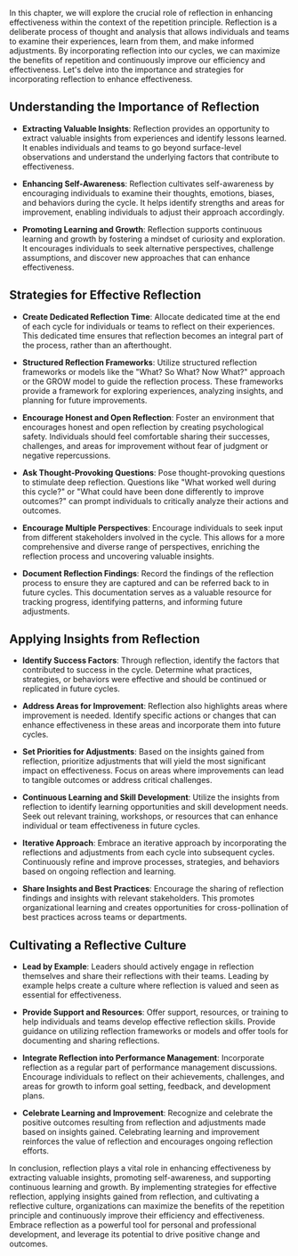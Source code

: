 
In this chapter, we will explore the crucial role of reflection in enhancing effectiveness within the context of the repetition principle. Reflection is a deliberate process of thought and analysis that allows individuals and teams to examine their experiences, learn from them, and make informed adjustments. By incorporating reflection into our cycles, we can maximize the benefits of repetition and continuously improve our efficiency and effectiveness. Let's delve into the importance and strategies for incorporating reflection to enhance effectiveness.

Understanding the Importance of Reflection
------------------------------------------

* **Extracting Valuable Insights**: Reflection provides an opportunity to extract valuable insights from experiences and identify lessons learned. It enables individuals and teams to go beyond surface-level observations and understand the underlying factors that contribute to effectiveness.

* **Enhancing Self-Awareness**: Reflection cultivates self-awareness by encouraging individuals to examine their thoughts, emotions, biases, and behaviors during the cycle. It helps identify strengths and areas for improvement, enabling individuals to adjust their approach accordingly.

* **Promoting Learning and Growth**: Reflection supports continuous learning and growth by fostering a mindset of curiosity and exploration. It encourages individuals to seek alternative perspectives, challenge assumptions, and discover new approaches that can enhance effectiveness.

Strategies for Effective Reflection
-----------------------------------

* **Create Dedicated Reflection Time**: Allocate dedicated time at the end of each cycle for individuals or teams to reflect on their experiences. This dedicated time ensures that reflection becomes an integral part of the process, rather than an afterthought.

* **Structured Reflection Frameworks**: Utilize structured reflection frameworks or models like the "What? So What? Now What?" approach or the GROW model to guide the reflection process. These frameworks provide a framework for exploring experiences, analyzing insights, and planning for future improvements.

* **Encourage Honest and Open Reflection**: Foster an environment that encourages honest and open reflection by creating psychological safety. Individuals should feel comfortable sharing their successes, challenges, and areas for improvement without fear of judgment or negative repercussions.

* **Ask Thought-Provoking Questions**: Pose thought-provoking questions to stimulate deep reflection. Questions like "What worked well during this cycle?" or "What could have been done differently to improve outcomes?" can prompt individuals to critically analyze their actions and outcomes.

* **Encourage Multiple Perspectives**: Encourage individuals to seek input from different stakeholders involved in the cycle. This allows for a more comprehensive and diverse range of perspectives, enriching the reflection process and uncovering valuable insights.

* **Document Reflection Findings**: Record the findings of the reflection process to ensure they are captured and can be referred back to in future cycles. This documentation serves as a valuable resource for tracking progress, identifying patterns, and informing future adjustments.

Applying Insights from Reflection
---------------------------------

* **Identify Success Factors**: Through reflection, identify the factors that contributed to success in the cycle. Determine what practices, strategies, or behaviors were effective and should be continued or replicated in future cycles.

* **Address Areas for Improvement**: Reflection also highlights areas where improvement is needed. Identify specific actions or changes that can enhance effectiveness in these areas and incorporate them into future cycles.

* **Set Priorities for Adjustments**: Based on the insights gained from reflection, prioritize adjustments that will yield the most significant impact on effectiveness. Focus on areas where improvements can lead to tangible outcomes or address critical challenges.

* **Continuous Learning and Skill Development**: Utilize the insights from reflection to identify learning opportunities and skill development needs. Seek out relevant training, workshops, or resources that can enhance individual or team effectiveness in future cycles.

* **Iterative Approach**: Embrace an iterative approach by incorporating the reflections and adjustments from each cycle into subsequent cycles. Continuously refine and improve processes, strategies, and behaviors based on ongoing reflection and learning.

* **Share Insights and Best Practices**: Encourage the sharing of reflection findings and insights with relevant stakeholders. This promotes organizational learning and creates opportunities for cross-pollination of best practices across teams or departments.

Cultivating a Reflective Culture
--------------------------------

* **Lead by Example**: Leaders should actively engage in reflection themselves and share their reflections with their teams. Leading by example helps create a culture where reflection is valued and seen as essential for effectiveness.

* **Provide Support and Resources**: Offer support, resources, or training to help individuals and teams develop effective reflection skills. Provide guidance on utilizing reflection frameworks or models and offer tools for documenting and sharing reflections.

* **Integrate Reflection into Performance Management**: Incorporate reflection as a regular part of performance management discussions. Encourage individuals to reflect on their achievements, challenges, and areas for growth to inform goal setting, feedback, and development plans.

* **Celebrate Learning and Improvement**: Recognize and celebrate the positive outcomes resulting from reflection and adjustments made based on insights gained. Celebrating learning and improvement reinforces the value of reflection and encourages ongoing reflection efforts.

In conclusion, reflection plays a vital role in enhancing effectiveness by extracting valuable insights, promoting self-awareness, and supporting continuous learning and growth. By implementing strategies for effective reflection, applying insights gained from reflection, and cultivating a reflective culture, organizations can maximize the benefits of the repetition principle and continuously improve their efficiency and effectiveness. Embrace reflection as a powerful tool for personal and professional development, and leverage its potential to drive positive change and outcomes.
